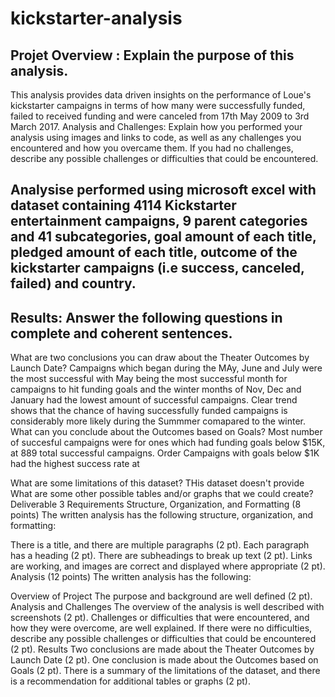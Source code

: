 # kickstarter-analysis

## Projet Overview : Explain the purpose of this analysis.

This analysis provides data driven insights on the performance of Loue's kickstarter campaigns in terms of how many were successfully funded, failed to received funding and were canceled from 17th May 2009 to 3rd March 2017. 
Analysis and Challenges: Explain how you performed your analysis using images and links to code, as well as any challenges you encountered and how you overcame them. If you had no challenges, describe any possible challenges or difficulties that could be encountered.

## Analysise performed using  microsoft excel with dataset containing 4114 Kickstarter entertainment campaigns,  9 parent categories and 41 subcategories, goal amount of each title, pledged amount of each title, outcome of the kickstarter campaigns (i.e success, canceled, failed) and country. 

## Results: Answer the following questions in complete and coherent sentences.
What are two conclusions you can draw about the Theater Outcomes by Launch Date?
Campaigns which began during the MAy, June and July were the most successful with May being the most successful month for campaigns to hit funding goals and the winter months of Nov, Dec and January had the lowest amount of successful campaigns. Clear trend shows that the chance of having successfully funded campaigns is considerably more likely during the Summmer comapared to the winter. 
What can you conclude about the Outcomes based on Goals?
Most number of succesful campaigns were for ones which had funding goals below $15K, at 889 total successful campaigns. 
Order Campaigns with goals below $1K had the highest success rate at 

What are some limitations of this dataset?
THis dataset doesn't provide 
What are some other possible tables and/or graphs that we could create?
Deliverable 3 Requirements
Structure, Organization, and Formatting (8 points)
The written analysis has the following structure, organization, and formatting:

There is a title, and there are multiple paragraphs (2 pt).
Each paragraph has a heading (2 pt).
There are subheadings to break up text (2 pt).
Links are working, and images are correct and displayed where appropriate (2 pt).
Analysis (12 points)
The written analysis has the following:

Overview of Project
The purpose and background are well defined (2 pt).
Analysis and Challenges
The overview of the analysis is well described with screenshots (2 pt).
Challenges or difficulties that were encountered, and how they were overcome, are well explained. If there were no difficulties, describe any possible challenges or difficulties that could be encountered (2 pt).
Results
Two conclusions are made about the Theater Outcomes by Launch Date (2 pt).
One conclusion is made about the Outcomes based on Goals (2 pt).
There is a summary of the limitations of the dataset, and there is a recommendation for additional tables or graphs (2 pt).
